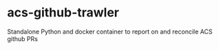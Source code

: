 # acs-github-trawler
Standalone Python and docker container to report on and reconcile ACS github PRs
